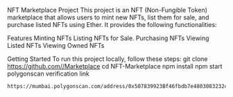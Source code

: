 NFT Marketplace Project
This project is an NFT (Non-Fungible Token) marketplace that allows users to mint new NFTs, list them for sale, and purchase listed NFTs using Ether. It provides the following functionalities:

Features
Minting NFTs
Listing NFTs for Sale.
Purchasing NFTs
Viewing Listed NFTs
Viewing Owned NFTs

Getting Started
To run this project locally, follow these steps:
git clone https://github.com//Marketplace
cd NFT-Marketplace
npm install
npm start
polygonscan verification link

```
https://mumbai.polygonscan.com/address/0x507839923Bf46fbdb7e4803083232ce326C1b101#code
```
